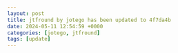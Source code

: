 ```yaml
---
layout: post
title: jtfround by jotego has been updated to 4f7da4b
date: 2024-05-11 12:54:59 +0000
categories: [jotego, jtfround]
tags: [update]
---
```



